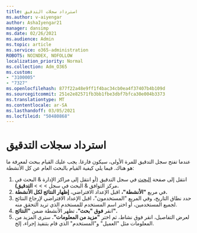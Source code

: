 ```yaml
---
title: استرداد سجلات التدقيق
ms.author: v-aiyengar
author: AshaIyengar21
manager: dansimp
ms.date: 02/26/2021
ms.audience: Admin
ms.topic: article
ms.service: o365-administration
ROBOTS: NOINDEX, NOFOLLOW
localization_priority: Normal
ms.collection: Adm_O365
ms.custom:
- "3100005"
- "7327"
ms.openlocfilehash: 877f22a48e9ff1f4bac34cb0ea4f37407b4b109d
ms.sourcegitcommit: 251e2e82571fb3bb1fbe3dbf7bfca30e004b3373
ms.translationtype: MT
ms.contentlocale: ar-SA
ms.lasthandoff: 03/05/2021
ms.locfileid: "50480868"
---
```

# <a name="retrieve-the-audit-logs"></a>استرداد سجلات التدقيق

عندما تفتح سجل التدقيق للمرة الأولى، سيكون فارغا. يجب عليك القيام ببحث لمعرفة ما هو هناك. فيما يلي كيفية القيام بالبحث العام عن كل الأنشطة:

1. انتقل إلى صفحة [البحث](https://protection.office.com/#/unifiedauditlog) في سجل التدقيق (أو انتقل إلى مراكز الإدارة & البحث في مركز التوافق & البحث في سجل  >    >    >  **التدقيق).**
1. في مربع **"الأنشطة"،** اقبل الإعداد الافتراضي، **إظهار النتائج لكل الأنشطة.**
1. حدد نطاق التاريخ، وفي  المربع "المستخدمون"، اقبل الإعداد الافتراضي لإرجاع النتائج لجميع المستخدمين، أو اختر اسم المستخدم للمستخدم الذي تريد التحقق منه.
1. انقر **فوق "بحث".** تظهر الأنشطة ضمن **"النتائج".**
1. لعرض التفاصيل، انقر فوق نشاط، ثم اختر **"مزيد من المعلومات".** سترى المزيد من المعلومات مثل "العميل" و"المستخدم" الذي قام بتنفيذ إجراء، إلخ.
